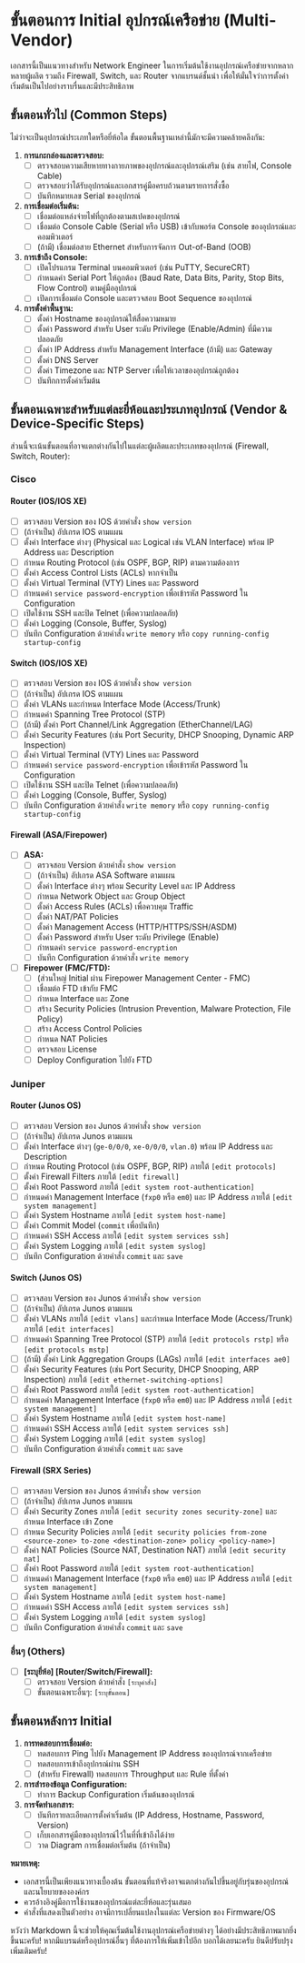 # ขั้นตอนการ Initial อุปกรณ์เครือข่าย (Multi-Vendor)

เอกสารนี้เป็นแนวทางสำหรับ Network Engineer ในการเริ่มต้นใช้งานอุปกรณ์เครือข่ายจากหลากหลายผู้ผลิต รวมถึง Firewall, Switch, และ Router จากแบรนด์ชั้นนำ เพื่อให้มั่นใจว่าการตั้งค่าเริ่มต้นเป็นไปอย่างราบรื่นและมีประสิทธิภาพ

## ขั้นตอนทั่วไป (Common Steps)

ไม่ว่าจะเป็นอุปกรณ์ประเภทใดหรือยี่ห้อใด ขั้นตอนพื้นฐานเหล่านี้มักจะมีความคล้ายคลึงกัน:

1.  **การแกะกล่องและตรวจสอบ:**
    * [ ] ตรวจสอบความเสียหายทางกายภาพของอุปกรณ์และอุปกรณ์เสริม (เช่น สายไฟ, Console Cable)
    * [ ] ตรวจสอบว่าได้รับอุปกรณ์และเอกสารคู่มือครบถ้วนตามรายการสั่งซื้อ
    * [ ] บันทึกหมายเลข Serial ของอุปกรณ์

2.  **การเชื่อมต่อเริ่มต้น:**
    * [ ] เชื่อมต่อแหล่งจ่ายไฟที่ถูกต้องตามสเปคของอุปกรณ์
    * [ ] เชื่อมต่อ Console Cable (Serial หรือ USB) เข้ากับพอร์ต Console ของอุปกรณ์และคอมพิวเตอร์
    * [ ] (ถ้ามี) เชื่อมต่อสาย Ethernet สำหรับการจัดการ Out-of-Band (OOB)

3.  **การเข้าถึง Console:**
    * [ ] เปิดโปรแกรม Terminal บนคอมพิวเตอร์ (เช่น PuTTY, SecureCRT)
    * [ ] กำหนดค่า Serial Port ให้ถูกต้อง (Baud Rate, Data Bits, Parity, Stop Bits, Flow Control) ตามคู่มืออุปกรณ์
    * [ ] เปิดการเชื่อมต่อ Console และตรวจสอบ Boot Sequence ของอุปกรณ์

4.  **การตั้งค่าพื้นฐาน:**
    * [ ] ตั้งค่า Hostname ของอุปกรณ์ให้สื่อความหมาย
    * [ ] ตั้งค่า Password สำหรับ User ระดับ Privilege (Enable/Admin) ที่มีความปลอดภัย
    * [ ] ตั้งค่า IP Address สำหรับ Management Interface (ถ้ามี) และ Gateway
    * [ ] ตั้งค่า DNS Server
    * [ ] ตั้งค่า Timezone และ NTP Server เพื่อให้เวลาของอุปกรณ์ถูกต้อง
    * [ ] บันทึกการตั้งค่าเริ่มต้น

## ขั้นตอนเฉพาะสำหรับแต่ละยี่ห้อและประเภทอุปกรณ์ (Vendor & Device-Specific Steps)

ส่วนนี้จะเน้นขั้นตอนที่อาจแตกต่างกันไปในแต่ละผู้ผลิตและประเภทของอุปกรณ์ (Firewall, Switch, Router):

### Cisco

#### Router (IOS/IOS XE)

* [ ] ตรวจสอบ Version ของ IOS ด้วยคำสั่ง `show version`
* [ ] (ถ้าจำเป็น) อัปเกรด IOS ตามแผน
* [ ] ตั้งค่า Interface ต่างๆ (Physical และ Logical เช่น VLAN Interface) พร้อม IP Address และ Description
* [ ] กำหนด Routing Protocol (เช่น OSPF, BGP, RIP) ตามความต้องการ
* [ ] ตั้งค่า Access Control Lists (ACLs) หากจำเป็น
* [ ] ตั้งค่า Virtual Terminal (VTY) Lines และ Password
* [ ] กำหนดค่า `service password-encryption` เพื่อเข้ารหัส Password ใน Configuration
* [ ] เปิดใช้งาน SSH และปิด Telnet (เพื่อความปลอดภัย)
* [ ] ตั้งค่า Logging (Console, Buffer, Syslog)
* [ ] บันทึก Configuration ด้วยคำสั่ง `write memory` หรือ `copy running-config startup-config`

#### Switch (IOS/IOS XE)

* [ ] ตรวจสอบ Version ของ IOS ด้วยคำสั่ง `show version`
* [ ] (ถ้าจำเป็น) อัปเกรด IOS ตามแผน
* [ ] ตั้งค่า VLANs และกำหนด Interface Mode (Access/Trunk)
* [ ] กำหนดค่า Spanning Tree Protocol (STP)
* [ ] (ถ้ามี) ตั้งค่า Port Channel/Link Aggregation (EtherChannel/LAG)
* [ ] ตั้งค่า Security Features (เช่น Port Security, DHCP Snooping, Dynamic ARP Inspection)
* [ ] ตั้งค่า Virtual Terminal (VTY) Lines และ Password
* [ ] กำหนดค่า `service password-encryption` เพื่อเข้ารหัส Password ใน Configuration
* [ ] เปิดใช้งาน SSH และปิด Telnet (เพื่อความปลอดภัย)
* [ ] ตั้งค่า Logging (Console, Buffer, Syslog)
* [ ] บันทึก Configuration ด้วยคำสั่ง `write memory` หรือ `copy running-config startup-config`

#### Firewall (ASA/Firepower)

* [ ] **ASA:**
    * [ ] ตรวจสอบ Version ด้วยคำสั่ง `show version`
    * [ ] (ถ้าจำเป็น) อัปเกรด ASA Software ตามแผน
    * [ ] ตั้งค่า Interface ต่างๆ พร้อม Security Level และ IP Address
    * [ ] กำหนด Network Object และ Group Object
    * [ ] ตั้งค่า Access Rules (ACLs) เพื่อควบคุม Traffic
    * [ ] ตั้งค่า NAT/PAT Policies
    * [ ] ตั้งค่า Management Access (HTTP/HTTPS/SSH/ASDM)
    * [ ] ตั้งค่า Password สำหรับ User ระดับ Privilege (Enable)
    * [ ] กำหนดค่า `service password-encryption`
    * [ ] บันทึก Configuration ด้วยคำสั่ง `write memory`

* [ ] **Firepower (FMC/FTD):**
    * [ ] (ส่วนใหญ่ Initial ผ่าน Firepower Management Center - FMC)
    * [ ] เชื่อมต่อ FTD เข้ากับ FMC
    * [ ] กำหนด Interface และ Zone
    * [ ] สร้าง Security Policies (Intrusion Prevention, Malware Protection, File Policy)
    * [ ] สร้าง Access Control Policies
    * [ ] กำหนด NAT Policies
    * [ ] ตรวจสอบ License
    * [ ] Deploy Configuration ไปยัง FTD

### Juniper

#### Router (Junos OS)

* [ ] ตรวจสอบ Version ของ Junos ด้วยคำสั่ง `show version`
* [ ] (ถ้าจำเป็น) อัปเกรด Junos ตามแผน
* [ ] ตั้งค่า Interface ต่างๆ (`ge-0/0/0`, `xe-0/0/0`, `vlan.0`) พร้อม IP Address และ Description
* [ ] กำหนด Routing Protocol (เช่น OSPF, BGP, RIP) ภายใต้ `[edit protocols]`
* [ ] ตั้งค่า Firewall Filters ภายใต้ `[edit firewall]`
* [ ] ตั้งค่า Root Password ภายใต้ `[edit system root-authentication]`
* [ ] กำหนดค่า Management Interface (`fxp0` หรือ `em0`) และ IP Address ภายใต้ `[edit system management]`
* [ ] ตั้งค่า System Hostname ภายใต้ `[edit system host-name]`
* [ ] ตั้งค่า Commit Model (`commit` เพื่อบันทึก)
* [ ] กำหนดค่า SSH Access ภายใต้ `[edit system services ssh]`
* [ ] ตั้งค่า System Logging ภายใต้ `[edit system syslog]`
* [ ] บันทึก Configuration ด้วยคำสั่ง `commit` และ `save`

#### Switch (Junos OS)

* [ ] ตรวจสอบ Version ของ Junos ด้วยคำสั่ง `show version`
* [ ] (ถ้าจำเป็น) อัปเกรด Junos ตามแผน
* [ ] ตั้งค่า VLANs ภายใต้ `[edit vlans]` และกำหนด Interface Mode (Access/Trunk) ภายใต้ `[edit interfaces]`
* [ ] กำหนดค่า Spanning Tree Protocol (STP) ภายใต้ `[edit protocols rstp]` หรือ `[edit protocols mstp]`
* [ ] (ถ้ามี) ตั้งค่า Link Aggregation Groups (LAGs) ภายใต้ `[edit interfaces ae0]`
* [ ] ตั้งค่า Security Features (เช่น Port Security, DHCP Snooping, ARP Inspection) ภายใต้ `[edit ethernet-switching-options]`
* [ ] ตั้งค่า Root Password ภายใต้ `[edit system root-authentication]`
* [ ] กำหนดค่า Management Interface (`fxp0` หรือ `em0`) และ IP Address ภายใต้ `[edit system management]`
* [ ] ตั้งค่า System Hostname ภายใต้ `[edit system host-name]`
* [ ] กำหนดค่า SSH Access ภายใต้ `[edit system services ssh]`
* [ ] ตั้งค่า System Logging ภายใต้ `[edit system syslog]`
* [ ] บันทึก Configuration ด้วยคำสั่ง `commit` และ `save`

#### Firewall (SRX Series)

* [ ] ตรวจสอบ Version ของ Junos ด้วยคำสั่ง `show version`
* [ ] (ถ้าจำเป็น) อัปเกรด Junos ตามแผน
* [ ] ตั้งค่า Security Zones ภายใต้ `[edit security zones security-zone]` และกำหนด Interface เข้า Zone
* [ ] กำหนด Security Policies ภายใต้ `[edit security policies from-zone <source-zone> to-zone <destination-zone> policy <policy-name>]`
* [ ] ตั้งค่า NAT Policies (Source NAT, Destination NAT) ภายใต้ `[edit security nat]`
* [ ] ตั้งค่า Root Password ภายใต้ `[edit system root-authentication]`
* [ ] กำหนดค่า Management Interface (`fxp0` หรือ `em0`) และ IP Address ภายใต้ `[edit system management]`
* [ ] ตั้งค่า System Hostname ภายใต้ `[edit system host-name]`
* [ ] กำหนดค่า SSH Access ภายใต้ `[edit system services ssh]`
* [ ] ตั้งค่า System Logging ภายใต้ `[edit system syslog]`
* [ ] บันทึก Configuration ด้วยคำสั่ง `commit` และ `save`

### อื่นๆ (Others)

* [ ] **[ระบุยี่ห้อ] [Router/Switch/Firewall]:**
    * [ ] ตรวจสอบ Version ด้วยคำสั่ง `[ระบุคำสั่ง]`
    * [ ] ขั้นตอนเฉพาะอื่นๆ: `[ระบุขั้นตอน]`

## ขั้นตอนหลังการ Initial

1.  **การทดสอบการเชื่อมต่อ:**
    * [ ] ทดสอบการ Ping ไปยัง Management IP Address ของอุปกรณ์จากเครือข่าย
    * [ ] ทดสอบการเข้าถึงอุปกรณ์ผ่าน SSH
    * [ ] (สำหรับ Firewall) ทดสอบการ Throughput และ Rule ที่ตั้งค่า

2.  **การสำรองข้อมูล Configuration:**
    * [ ] ทำการ Backup Configuration เริ่มต้นของอุปกรณ์

3.  **การจัดทำเอกสาร:**
    * [ ] บันทึกรายละเอียดการตั้งค่าเริ่มต้น (IP Address, Hostname, Password, Version)
    * [ ] เก็บเอกสารคู่มือของอุปกรณ์ไว้ในที่ที่เข้าถึงได้ง่าย
    * [ ] วาด Diagram การเชื่อมต่อเริ่มต้น (ถ้าจำเป็น)

**หมายเหตุ:**

* เอกสารนี้เป็นเพียงแนวทางเบื้องต้น ขั้นตอนที่แท้จริงอาจแตกต่างกันไปขึ้นอยู่กับรุ่นของอุปกรณ์และนโยบายขององค์กร
* ควรอ้างอิงคู่มือการใช้งานของอุปกรณ์แต่ละยี่ห้อและรุ่นเสมอ
* คำสั่งที่แสดงเป็นตัวอย่าง อาจมีการเปลี่ยนแปลงในแต่ละ Version ของ Firmware/OS

หวังว่า Markdown นี้จะช่วยให้คุณเริ่มต้นใช้งานอุปกรณ์เครือข่ายต่างๆ ได้อย่างมีประสิทธิภาพมากยิ่งขึ้นนะครับ! หากมีแบรนด์หรืออุปกรณ์อื่นๆ ที่ต้องการให้เพิ่มเข้าไปอีก บอกได้เลยนะครับ ยินดีปรับปรุงเพิ่มเติมครับ!
